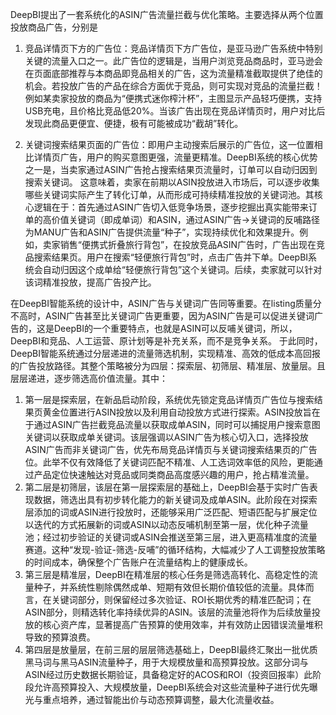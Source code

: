 DeepBI提出了一套系统化的ASIN广告流量拦截与优化策略。主要选择从两个位置投放商品广告，分别是
1. 竞品详情页下方的广告位：竞品详情页下方广告位，是亚马逊广告系统中特别关键的流量入口之一。此广告位的逻辑是，当用户浏览竞品商品时，亚马逊会在页面底部推荐与本商品即竞品相关的广告，这为流量精准截取提供了绝佳的机会。若投放广告的产品在综合方面优于竞品，则可实现对竞品的流量拦截！例如某卖家投放的商品为“便携式迷你榨汁杯”，主图显示产品轻巧便携，支持USB充电，且价格比竞品低20%。当该广告出现在竞品详情页时，用户对比后发现此商品更便宜、便捷，极有可能被成功“截胡”转化。

2. 关键词搜索结果页面的广告位：即用户主动搜索后展示的广告位，这一位置相比详情页广告，用户的购买意图更强，流量更精准。DeepBI系统的核心优势之一是，当卖家通过ASIN广告抢占搜索结果页流量时，订单可以自动归因到搜索关键词。 这意味着，卖家在前期以ASIN投放进入市场后，可以逐步收集哪些关键词实际产生了转化订单，从而形成可持续精准投放的关键词池。其核心逻辑在于：首先通过ASIN广告切入低竞争场景，逐步挖掘出真实能带来订单的高价值关键词（即成单词）和ASIN，通过ASIN广告→关键词的反哺路径为MANU广告和ASIN广告提供流量“种子”，实现持续优化和效果提升。例如，卖家销售“便携式折叠旅行背包”，在投放竞品ASIN广告时，广告出现在竞品搜索结果页。用户在搜索“轻便旅行背包”时，点击广告并下单。DeepBI系统会自动归因这个成单给“轻便旅行背包”这个关键词。后续，卖家就可以针对该词精准投放，提高广告投产比。

在DeepBI智能系统的设计中，ASIN广告与关键词广告同等重要。在listing质量分不高时，ASIN广告甚至比关键词广告更重要，因为ASIN广告是可以促进关键词广告的，这是DeepBI的一个重要特点，也就是ASIN可以反哺关键词，所以，DeepBI和竞品、人工运营、原计划等是补充关系，而不是竞争关系。
于此同时，DeepBI智能系统通过分层递进的流量筛选机制，实现精准、高效的低成本高回报的广告投放路径。其整个策略被分为四层：探索层、初筛层、精准层、放量层。且层层递进，逐步筛选高价值流量。其中：
1. 第一层是探索层，在新品启动阶段，系统优先锁定竞品详情页广告位与搜索结果页黄金位置进行ASIN投放以及利用自动投放方式进行探索。ASIN投放旨在于通过ASIN广告拦截竞品流量以获取成单ASIN，同时可以捕捉用户搜索意图关键词以获取成单关键词。该层强调以ASIN广告为核心切入口，选择投放ASIN广告而非关键词广告，优先布局竞品详情页与关键词搜索结果页的广告位。此举不仅有效降低了关键词匹配不精准、人工选词效率低的风险，更能通过产品定位快速触达对竞品或同类商品高度感兴趣的用户，抢占精准流量。
2. 第二层是初筛层，该层在第一层探索层的基础上，DeepBI会基于实时广告表现数据，筛选出具有初步转化能力的新关键词及成单ASIN。此阶段在对探索层添加的词或ASIN进行投放时，还能够采用广泛匹配、短语匹配与扩展定位以迭代的方式拓展新的词或ASIN以动态反哺机制至第一层，优化种子流量池；经过初步验证的关键词或ASIN会推送至第三层，进入更高精准度的流量赛道。这种“发现-验证-筛选-反哺”的循环结构，大幅减少了人工调整投放策略的时间成本，确保整个广告账户在流量结构上的健康成长。
3. 第三层是精准层，DeepBI在精准层的核心任务是筛选高转化、高稳定性的流量种子，并系统性剔除偶然成单、短期有效但长期价值较低的流量。具体而言，在关键词部分，则保留经过多次验证、ROI长期优秀的精准匹配词；在ASIN部分，则精选转化率持续优异的ASIN。该层的流量池将作为后续放量投放的核心资产库，显著提高广告预算的使用效率，并有效防止因错误流量堆积导致的预算浪费。
4. 第四层是放量层，在前三层的层层筛选基础上，DeepBI最终汇聚出一批优质黑马词与黑马ASIN流量种子，用于大规模放量和高预算投放。这部分词与ASIN经过历史数据长期验证，具备稳定好的ACOS和ROI（投资回报率）此阶段允许高预算投入、大规模放量，DeepBI系统会对这些流量种子进行优先曝光与重点培养，通过智能出价与动态预算调整，最大化流量收益。